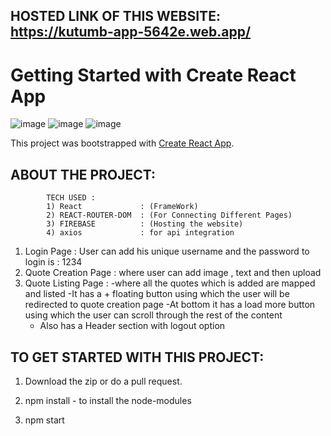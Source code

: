 ## HOSTED LINK OF THIS WEBSITE:      https://kutumb-app-5642e.web.app/



# Getting Started with Create React App
![image](https://github.com/user-attachments/assets/c3ec2af1-5f6d-48a1-8f58-f0df5eb9505d)
![image](https://github.com/user-attachments/assets/7b48f934-65ab-4e3d-9a53-27e321782e93)
![image](https://github.com/user-attachments/assets/787818a8-772e-477a-aac4-9a813569b20d)



This project was bootstrapped with [Create React App](https://github.com/facebook/create-react-app).

## ABOUT THE PROJECT:
            TECH USED :
            1) React             : (FrameWork)
            2) REACT-ROUTER-DOM  : (For Connecting Different Pages)
            3) FIREBASE          : (Hosting the website)
            4) axios             : for api integration


1) Login Page : User can add his unique username and the password to login is : 1234
2) Quote Creation Page : where user can add image , text and then upload
3) Quote Listing Page : 
    -where all the quotes which is added are mapped and listed 
    -It has a + floating button using which the user will be redirected to quote creation 
     page
    -At bottom it has a load more button using which the user can scroll through the rest 
     of the content
    - Also has a Header section with logout option

## TO GET STARTED WITH THIS PROJECT:

1) Download the zip or do a pull request.

2) npm install      - to install the node-modules

3) npm start   
